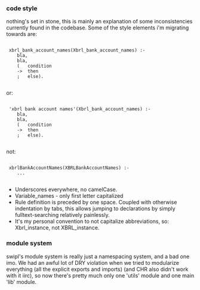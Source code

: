 
### code style

nothing's set in stone, this is mainly an explanation of some inconsistencies currently found in the codebase. Some of the style elements i'm migrating towards are:

```

 xbrl_bank_account_names(Xbrl_bank_account_names) :- 
	bla,
	bla,
	(	condition
	->	then
	;	else).
	
```
or:
```

 'xbrl bank account names'(Xbrl_bank_account_names) :- 
	bla,
	bla,
	(	condition
	->	then
	;	else).
	
```
not:
```

 xbrlBankAccountNames(XBRLBankAccountNames) :-
	...	
	
```


* Underscores everywhere, no camelCase.
* Variable_names - only first letter capitalized
* Rule definition is preceded by one space. Coupled with otherwise indentation by tabs, this allows jumping to declarations by simply fulltext-searching relatively painlessly.
* It's my personal convention to not capitalize abbreviations, so: Xbrl_instance, not XBRL_instance.

### module system
swipl's module system is really just a namespacing system, and a bad one imo. We had an awful lot of DRY violation when we tried to modularize everything (all the explicit exports and imports) (and CHR also didn't work with it iirc), so now there's pretty much only one 'utils' module and one main 'lib' module. 

